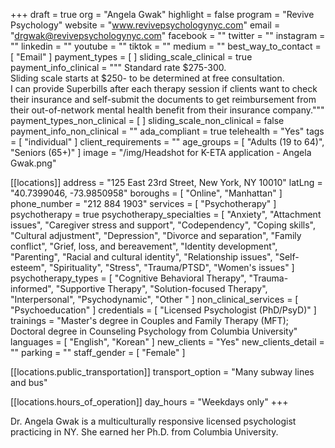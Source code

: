 +++
draft = true
org = "Angela Gwak"
highlight = false
program = "Revive Psychology"
website = "www.revivepsychologynyc.com"
email = "drgwak@revivepsychologynyc.com"
facebook = ""
twitter = ""
instagram = ""
linkedin = ""
youtube = ""
tiktok = ""
medium = ""
best_way_to_contact = [ "Email" ]
payment_types = [ ]
sliding_scale_clinical = true
payment_info_clinical = """
Standard rate $275-300.  
Sliding scale starts at $250- to be determined at free consultation.  
I can provide Superbills after each therapy session if clients want to check their insurance and self-submit the documents to get reimbursement from their out-of-network mental health benefit from their insurance company."""
payment_types_non_clinical = [ ]
sliding_scale_non_clinical = false
payment_info_non_clinical = ""
ada_compliant = true
telehealth = "Yes"
tags = [ "individual" ]
client_requirements = ""
age_groups = [ "Adults (19 to 64)", "Seniors (65+)" ]
image = "/img/Headshot for K-ETA  application - Angela Gwak.png"

[[locations]]
address = "125 East 23rd Street, New York, NY 10010"
latLng = "40.7399046, -73.9850958"
boroughs = [ "Online", "Manhattan" ]
phone_number = "212 884 1903"
services = [ "Psychotherapy" ]
psychotherapy = true
psychotherapy_specialties = [
  "Anxiety",
  "Attachment issues",
  "Caregiver stress and support",
  "Codependency",
  "Coping skills",
  "Cultural adjustment",
  "Depression",
  "Divorce and separation",
  "Family conflict",
  "Grief, loss, and bereavement",
  "Identity development",
  "Parenting",
  "Racial and cultural identity",
  "Relationship issues",
  "Self-esteem",
  "Spirituality",
  "Stress",
  "Trauma/PTSD",
  "Women's issues"
]
psychotherapy_types = [
  "Cognitive Behavioral Therapy",
  "Trauma-informed",
  "Supportive Therapy",
  "Solution-focused Therapy",
  "Interpersonal",
  "Psychodynamic",
  "Other "
]
non_clinical_services = [ "Psychoeducation" ]
credentials = [ "Licensed Psychologist (PhD/PsyD)" ]
trainings = "Master's degree in Couples and Family Therapy (MFT); Doctoral degree in Counseling Psychology from Columbia University"
languages = [ "English", "Korean" ]
new_clients = "Yes"
new_clients_detail = ""
parking = ""
staff_gender = [ "Female" ]

  [[locations.public_transportation]]
  transport_option = "Many subway lines and bus"

  [[locations.hours_of_operation]]
  day_hours = "Weekdays only"
+++

Dr. Angela Gwak is a multiculturally responsive licensed psychologist practicing in NY. She earned her Ph.D. from Columbia University.
